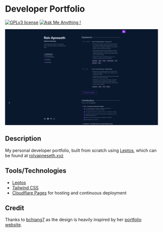 # Developer Portfolio

[![GPLv3 license](https://img.shields.io/badge/License-GPLv3-blue.svg)](http://perso.crans.org/besson/LICENSE.html)
[![Ask Me Anything !](https://img.shields.io/badge/Ask%20me-anything-1abc9c.svg)](https://GitHub.com/Naereen/ama)

[![Site Preview](public/preview.png)](https://rolvapneseth.xyz)

## Description

My personal developer portfolio, built from scratch using [Leptos](https://leptos.dev/), which can be found at [rolvapneseth.xyz](https://rolvapneseth.xyz)

## Tools/Technologies

- [Leptos](https://leptos.dev/)
- [Tailwind CSS](https://tailwindcss.com/)
- [Cloudflare Pages](https://pages.cloudflare.com/) for hosting and continuous deployment

## Credit

Thanks to [bchiang7](https://github.com/bchiang7) as the design is heavily inspired by her [portfolio website](https://brittanychiang.com/).
